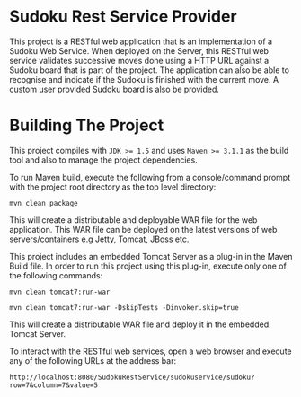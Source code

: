 Sudoku Rest Service Provider
=============================

This project is a RESTful web application that is an implementation of a Sudoku Web Service. When deployed on the Server, this RESTful web
service validates successive moves done using a HTTP URL against a Sudoku board that is part of the project. The application can also be able
to recognise and indicate if the Sudoku is finished with the current move. A custom user provided Sudoku board is also be provided.

Building The Project
====================

This project compiles with ```JDK >= 1.5``` and uses ```Maven >= 3.1.1``` as the build tool and also to manage the project dependencies.

To run Maven build, execute the following from a console/command prompt with the project root directory as the top level directory:

```mvn clean package```

This will create a distributable and deployable WAR file for the web application. This WAR file can be deployed on the latest versions of web servers/containers e.g Jetty, Tomcat, JBoss etc.

This project includes an embedded Tomcat Server as a plug-in in the Maven Build file. In order to run this project using this plug-in, execute only one of the following commands:

```mvn clean tomcat7:run-war```

```mvn clean tomcat7:run-war -DskipTests -Dinvoker.skip=true```

This will create a distributable WAR file and deploy it in the embedded Tomcat Server.

To interact with the RESTful web services, open a web browser and execute any of the following URLs at the address bar:

```http://localhost:8080/SudokuRestService/sudokuservice/sudoku?row=7&column=7&value=5```